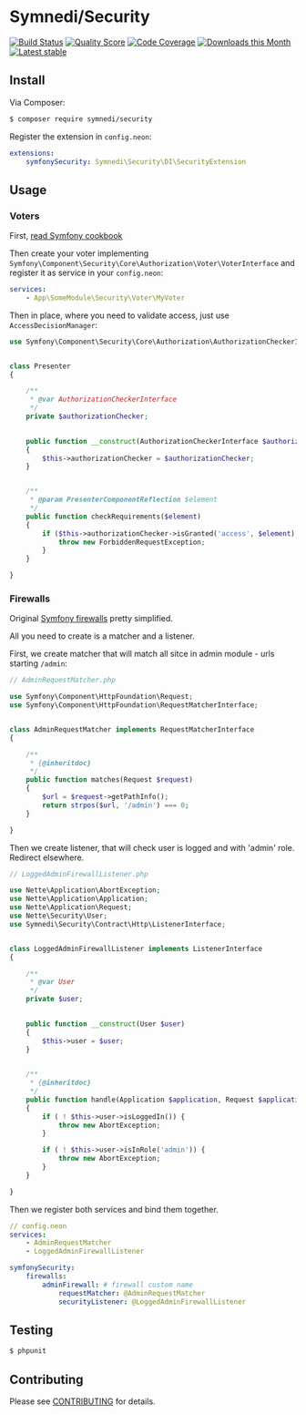 # Symnedi/Security

[![Build Status](https://img.shields.io/travis/Symnedi/Security.svg?style=flat-square)](https://travis-ci.org/Symnedi/Security)
[![Quality Score](https://img.shields.io/scrutinizer/g/Symnedi/Security.svg?style=flat-square)](https://scrutinizer-ci.com/g/Symnedi/Security)
[![Code Coverage](https://img.shields.io/scrutinizer/coverage/g/Symnedi/Security.svg?style=flat-square)](https://scrutinizer-ci.com/g/Symnedi/Security)
[![Downloads this Month](https://img.shields.io/packagist/dm/symnedi/security.svg?style=flat-square)](https://packagist.org/packages/symnedi/security)
[![Latest stable](https://img.shields.io/packagist/v/symnedi/security.svg?style=flat-square)](https://packagist.org/packages/symnedi/security)


## Install

Via Composer:

```sh
$ composer require symnedi/security
```

Register the extension in `config.neon`:

```yaml
extensions:
	symfonySecurity: Symnedi\Security\DI\SecurityExtension
```


## Usage

### Voters

First, [read Symfony cookbook](http://symfony.com/doc/current/cookbook/security/voters_data_permission.html)

Then create your voter implementing `Symfony\Component\Security\Core\Authorization\Voter\VoterInterface`
and register it as service in your `config.neon`:

```yaml
services:
	- App\SomeModule\Security\Voter\MyVoter
```

Then in place, where you need to validate access, just use `AccessDecisionManager`:


```php
use Symfony\Component\Security\Core\Authorization\AuthorizationCheckerInterface;


class Presenter
{

	/**
	 * @var AuthorizationCheckerInterface
	 */
	private $authorizationChecker;

	
	public function __construct(AuthorizationCheckerInterface $authorizationChecker)
	{
		$this->authorizationChecker = $authorizationChecker;
	}


	/**
	 * @param PresenterComponentReflection $element
	 */
	public function checkRequirements($element)
	{
		if ($this->authorizationChecker->isGranted('access', $element) === FALSE) {
			throw new ForbiddenRequestException;
		}
	}

}
```


### Firewalls

Original [Symfony firewalls](http://symfony.com/doc/current/components/security/firewall.html) pretty simplified.

All you need to create is a matcher and a listener.

First, we create matcher that will match all sitce in admin module  - urls starting `/admin`:

```php
// AdminRequestMatcher.php

use Symfony\Component\HttpFoundation\Request;
use Symfony\Component\HttpFoundation\RequestMatcherInterface;


class AdminRequestMatcher implements RequestMatcherInterface
{

	/**
	 * {@inheritdoc}
	 */
	public function matches(Request $request)
	{
		$url = $request->getPathInfo();
		return strpos($url, '/admin') === 0;
	}

}
```

Then we create listener, that will check user is logged and with 'admin' role.
Redirect elsewhere.

```php
// LoggedAdminFirewallListener.php

use Nette\Application\AbortException;
use Nette\Application\Application;
use Nette\Application\Request;
use Nette\Security\User;
use Symnedi\Security\Contract\Http\ListenerInterface;


class LoggedAdminFirewallListener implements ListenerInterface
{

	/**
     * @var User
     */
    private $user;
    

    public function __construct(User $user)
    {
        $this->user = $user;
    }
    	

	/**
	 * {@inheritdoc}
	 */
	public function handle(Application $application, Request $applicationRequest)
	{
		if ( ! $this->user->isLoggedIn()) {
			throw new AbortException;
		}

		if ( ! $this->user->isInRole('admin')) {
            throw new AbortException;
        }
	}

}
```


Then  we register both services and bind them together.

```yaml
// config.neon
services:
	- AdminRequestMatcher
	- LoggedAdminFirewallListener

symfonySecurity:
	firewalls:
		adminFirewall: # firewall custom name
			requestMatcher: @AdminRequestMatcher
			securityListener: @LoggedAdminFirewallListener
```


## Testing

```sh
$ phpunit
```


## Contributing

Please see [CONTRIBUTING](CONTRIBUTING.md) for details.
